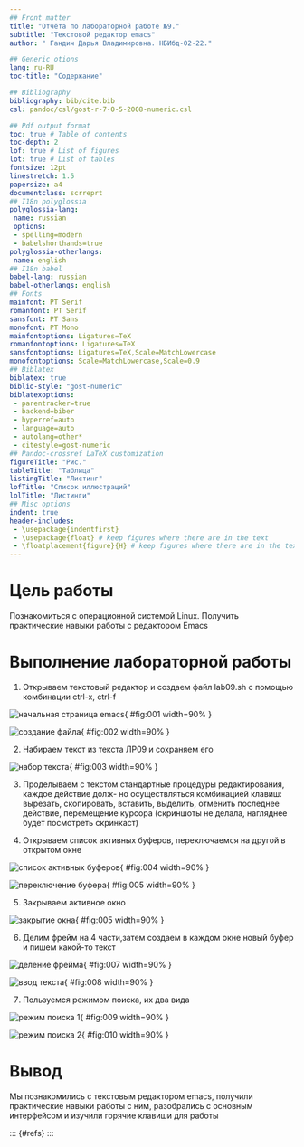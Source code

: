 ```yaml
---
## Front matter
title: "Отчёта по лабораторной работе №9."
subtitle: "Текстовой редактор emacs"
author: " Гандич Дарья Владимировна. НБИбд-02-22."

## Generic otions
lang: ru-RU
toc-title: "Содержание"

## Bibliography
bibliography: bib/cite.bib
csl: pandoc/csl/gost-r-7-0-5-2008-numeric.csl

## Pdf output format
toc: true # Table of contents
toc-depth: 2
lof: true # List of figures
lot: true # List of tables
fontsize: 12pt
linestretch: 1.5
papersize: a4
documentclass: scrreprt
## I18n polyglossia
polyglossia-lang:
 name: russian
 options:
 - spelling=modern
 - babelshorthands=true
polyglossia-otherlangs:
 name: english
## I18n babel
babel-lang: russian
babel-otherlangs: english
## Fonts
mainfont: PT Serif
romanfont: PT Serif
sansfont: PT Sans
monofont: PT Mono
mainfontoptions: Ligatures=TeX
romanfontoptions: Ligatures=TeX
sansfontoptions: Ligatures=TeX,Scale=MatchLowercase
monofontoptions: Scale=MatchLowercase,Scale=0.9
## Biblatex
biblatex: true
biblio-style: "gost-numeric"
biblatexoptions:
 - parentracker=true
 - backend=biber
 - hyperref=auto
 - language=auto
 - autolang=other*
 - citestyle=gost-numeric
## Pandoc-crossref LaTeX customization
figureTitle: "Рис."
tableTitle: "Таблица"
listingTitle: "Листинг"
lofTitle: "Список иллюстраций"
lolTitle: "Листинги"
## Misc options
indent: true
header-includes:
 - \usepackage{indentfirst}
 - \usepackage{float} # keep figures where there are in the text
 - \floatplacement{figure}{H} # keep figures where there are in the text
---
```


# Цель работы

Познакомиться с операционной системой Linux. Получить практические навыки работы с редактором Emacs

# Выполнение лабораторной работы

1. Открываем текстовый редактор и создаем файл lab09.sh c помощью комбинации ctrl-x, ctrl-f

![начальная страница emacs](image/1.png){ #fig:001 width=90% }

![создание файла](image/2.png){ #fig:002 width=90% }

2. Набираем текст из текста ЛР09 и сохраняем его

![набор текста](image/3.png){ #fig:003 width=90% }

3. Проделываем с текстом стандартные процедуры редактирования, каждое действие долж-
но осуществляться комбинацией клавиш: вырезать, скопировать, вставить, выделить, отменить последнее действие, перемещение курсора (скриншоты не делала, нагляднее будет посмотреть скринкаст)

4. Открываем список активных буферов, переключаемся на другой в открытом окне

![список активных буферов](image/4.png){ #fig:004 width=90% }

![переключение буфера](image/5.png){ #fig:005 width=90% }

5. Закрываем активное окно

![закрытие окна](image/6.png){ #fig:005 width=90% }

6. Делим фрейм на 4 части,затем создаем в каждом окне новый буфер и пишем какой-то текст

![деление фрейма](image/7.png){ #fig:007 width=90% }

![ввод текста](image/8.png){ #fig:008 width=90% }

7. Пользуемся режимом поиска, их два вида

![режим поиска 1](image/9.png){ #fig:009 width=90% }

![режим поиска 2](image/10.png){ #fig:010 width=90% }

# Вывод
Мы познакомились с текстовым редактором emacs, получили практические навыки работы с ним, разобрались с основным интерфейсом и изучили горячие клавиши для работы

::: {#refs}
:::
